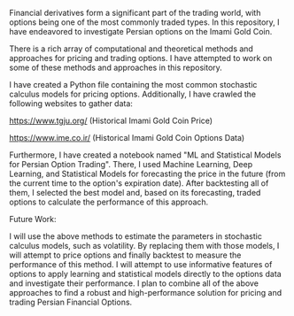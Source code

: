 Financial derivatives form a significant part of the trading world, with options being one of the most commonly traded types. In this repository, I have endeavored to investigate Persian options on the Imami Gold Coin.

There is a rich array of computational and theoretical methods and approaches for pricing and trading options. I have attempted to work on some of these methods and approaches in this repository.

I have created a Python file containing the most common stochastic calculus models for pricing options. Additionally, I have crawled the following websites to gather data:

https://www.tgju.org/ (Historical Imami Gold Coin Price)

https://www.ime.co.ir/ (Historical Imami Gold Coin Options Data)

Furthermore, I have created a notebook named "ML and Statistical Models for Persian Option Trading". There, I used Machine Learning, Deep Learning, and Statistical Models for forecasting the price in the future (from the current time to the option's expiration date). After backtesting all of them, I selected the best model and, based on its forecasting, traded options to calculate the performance of this approach.

Future Work:

I will use the above methods to estimate the parameters in stochastic calculus models, such as volatility. By replacing them with those models, I will attempt to price options and finally backtest to measure the performance of this method.
I will attempt to use informative features of options to apply learning and statistical models directly to the options data and investigate their performance.
I plan to combine all of the above approaches to find a robust and high-performance solution for pricing and trading Persian Financial Options.
